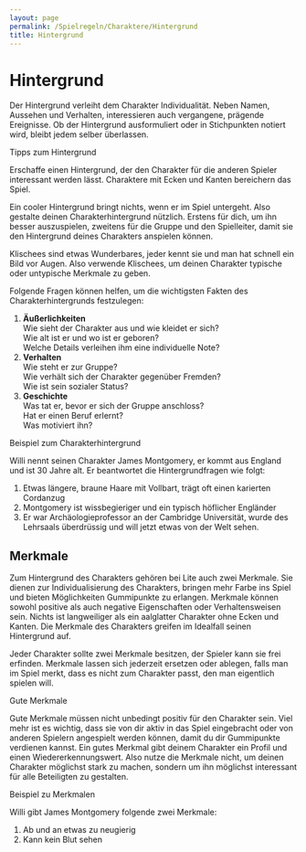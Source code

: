 ```yaml
---
layout: page
permalink: /Spielregeln/Charaktere/Hintergrund
title: Hintergrund
---
```


# Hintergrund

Der Hintergrund verleiht dem Charakter Individualität. Neben Namen, Aussehen und Verhalten, interessieren auch vergangene, prägende Ereignisse. Ob der Hintergrund ausformuliert oder in Stichpunkten notiert wird, bleibt jedem selber überlassen.

<div class="card mb-3">
    <div class="card-header bg-green text-light">Tipps zum Hintergrund</div>
    <div class="card-body">
        <p>Erschaffe einen Hintergrund, der den Charakter für die anderen Spieler interessant werden lässt. Charaktere mit Ecken und Kanten bereichern das Spiel.</p>
        <p>Ein cooler Hintergrund bringt nichts, wenn er im Spiel untergeht. Also gestalte deinen Charakterhintergrund nützlich. Erstens für dich, um ihn besser auszuspielen, zweitens für die Gruppe und den Spielleiter, damit sie den Hintergrund deines Charakters anspielen können.</p>
        <p>Klischees sind etwas Wunderbares, jeder kennt sie und man hat schnell ein Bild vor Augen. Also verwende Klischees, um deinen Charakter typische oder untypische Merkmale zu geben.</p>
    </div>
</div>

Folgende Fragen können helfen, um die wichtigsten Fakten des Charakterhintergrunds festzulegen:

<ol>
    <li><strong>Äußerlichkeiten</strong><br/>
    Wie sieht der Charakter aus und wie kleidet er sich?<br/>
    Wie alt ist er und wo ist er geboren?<br/>
    Welche Details verleihen ihm eine individuelle Note?</li>
    <li><strong>Verhalten</strong><br/>
    Wie steht er zur Gruppe?<br/>
    Wie verhält sich der Charakter gegenüber Fremden?<br/>
    Wie ist sein sozialer Status?</li>
    <li><strong>Geschichte</strong><br/>
    Was tat er, bevor er sich der Gruppe anschloss?<br/>
    Hat er einen Beruf erlernt?<br/>
    Was motiviert ihn?</li>
</ol>

<div class="card mb-3">
    <div class="card-header bg-orange text-light">Beispiel zum Charakterhintergrund</div>
    <div class="card-body">
        <p>Willi nennt seinen Charakter James Montgomery, er kommt aus England und ist 30 Jahre alt. Er beantwortet die Hintergrundfragen wie folgt:</p>
        <ol>
            <li>Etwas längere, braune Haare mit Vollbart, trägt oft einen karierten Cordanzug</li>
            <li>Montgomery ist wissbegieriger und ein typisch höflicher Engländer</li>
            <li>Er war Archäologieprofessor an der Cambridge Universität, wurde des Lehrsaals überdrüssig und will jetzt etwas von der Welt sehen.</li>
        </ol>
    </div>
</div>

## Merkmale

Zum Hintergrund des Charakters gehören bei Lite auch zwei Merkmale. Sie dienen zur Individualisierung des Charakters, bringen mehr Farbe ins Spiel und bieten Möglichkeiten Gummipunkte zu erlangen. Merkmale können sowohl positive als auch negative Eigenschaften oder Verhaltensweisen sein. Nichts ist langweiliger als ein aalglatter Charakter ohne Ecken und Kanten. Die Merkmale des Charakters greifen im Idealfall seinen Hintergrund auf.

Jeder Charakter sollte zwei Merkmale besitzen, der Spieler kann sie frei erfinden. Merkmale lassen sich jederzeit ersetzen oder ablegen, falls man im Spiel merkt, dass es nicht zum Charakter passt, den man eigentlich spielen will.

<div class="card mb-3">
    <div class="card-header bg-green text-light">Gute Merkmale</div>
    <div class="card-body">
        <p>Gute Merkmale müssen nicht unbedingt positiv für den Charakter sein. Viel mehr ist es wichtig, dass sie von dir aktiv in das Spiel eingebracht oder von anderen Spielern angespielt werden können, damit du dir Gummipunkte verdienen kannst. Ein gutes Merkmal gibt deinem Charakter ein Profil und einen Wiedererkennungswert. Also nutze die Merkmale nicht, um deinen Charakter möglichst stark zu machen, sondern um ihn möglichst interessant für alle Beteiligten zu gestalten.</p>
    </div>
</div>

<div class="card mb-3">
    <div class="card-header bg-orange text-light">Beispiel zu Merkmalen</div>
    <div class="card-body">
        <p>Willi gibt James Montgomery folgende zwei Merkmale:</p>
        <ol>
            <li>Ab und an etwas zu neugierig</li>
            <li>Kann kein Blut sehen</li>
        </ol>
    </div>
</div>
